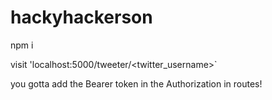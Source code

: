 # hackyhackerson

npm i

visit 'localhost:5000/tweeter/<twitter_username>`

you gotta add the Bearer token in the Authorization in routes!
